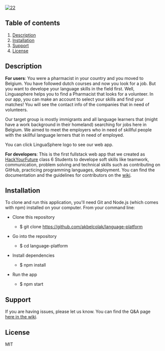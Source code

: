 [![22](https://user-images.githubusercontent.com/54626312/79698441-36382100-8289-11ea-8713-fedf48331b58.png)](https://language-platform.herokuapp.com/)

## Table of contents

1. [Description](#Description)
2. [Installation](#Installation)
3. [Support](#Support)
4. [License](#License)

## Description

**For users**:
You were a pharmacist in your country and you moved to Belgium. You have followed dutch courses and now you look for a job. But you want to develope your language skills in the field first. Well, Linguasphere helps you to find a Pharmacist that looks for a volunteer. In our app, you can make an account to select your skills and find your matches! You will see the contact info of the companies that in need of volunteers.

Our target group is mostly immigrants and all language learners that (might have a work background in their homeland) searching for jobs here in Belgium. We aimed to meet the employers who in need of skillful people with the skillful language lerners that in need of employed.

You can click LinguaSphere logo to see our web app.

**For developers**:
This is the first fullstack web app that we created as [HackYourFuture](https://hackyourfuture.be/) class 6 Students to develope soft skills like teamwork, communication, problem solving and technical skills such as contributing on GitHub, practicing programming languages, deployment. You can find the documentation and the guidelines for contributors on the [wiki](https://github.com/akbelcolak/language-platform/wiki).

## Installation

To clone and run this application, you'll need Git and Node.js (which comes with npm) installed on your computer. From your command line:

- Clone this repository
  - $ git clone <https://github.com/akbelcolak/language-platform>

- Go into the repository

  - $ cd language-platform

- Install dependencies

  - $ npm install

- Run the app

  - $ npm start

## Support

If you are having issues, please let us know. You can find the Q&A page [here in the wiki](https://github.com/akbelcolak/language-platform/wiki/Q&A).

## License

 MIT
